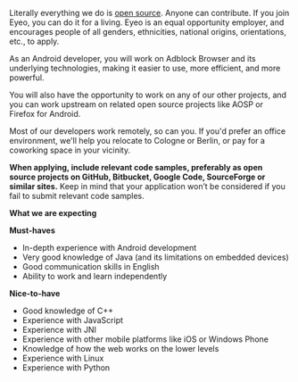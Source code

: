 <? include jobs/header ?>

Literally everything we do is [open source](https://hg.adblockplus.org). Anyone can contribute. If you join Eyeo, you can do it for a living. Eyeo is an equal opportunity employer, and encourages people of all genders, ethnicities, national origins, orientations, etc., to apply.

As an Android developer, you will work on Adblock Browser and its underlying technologies, making it easier to use, more efficient, and more powerful.

You will also have the opportunity to work on any of our other projects, and you can work upstream on related open source projects like AOSP or Firefox for Android.

Most of our developers work remotely, so can you. If you'd prefer an office environment, we'll help you relocate to Cologne or Berlin, or pay for a coworking space in your vicinity.

**When applying, include relevant code samples, preferably as open source projects on GitHub, Bitbucket, Google Code, SourceForge or similar sites.**
Keep in mind that your application won’t be considered if you fail to submit relevant code samples.

**What we are expecting**

**Must-haves**

- In-depth experience with Android development
- Very good knowledge of Java (and its limitations on embedded devices)
- Good communication skills in English
- Ability to work and learn independently

**Nice-to-have**

- Good knowledge of C++
- Experience with JavaScript
- Experience with JNI
- Experience with other mobile platforms like iOS or Windows Phone
- Knowledge of how the web works on the lower levels
- Experience with Linux
- Experience with Python

<? include jobs/footer ?>
